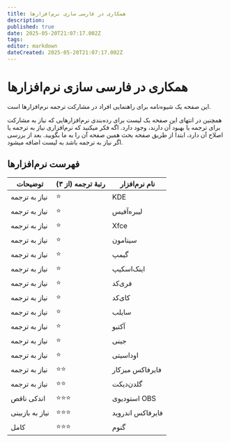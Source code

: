 ```yaml
---
title: همکاری در فارسی سازی نرم‌افزارها
description: 
published: true
date: 2025-05-20T21:07:17.002Z
tags: 
editor: markdown
dateCreated: 2025-05-20T21:07:17.002Z
---
```


# همکاری در فارسی سازی نرم‌افزارها

این صفحه یک شیوه‌نامه برای راهنمایی افراد در مشارکت ترجمه نرم‌افزارها است.

همچنین در انتهای این صفحه یک لیست برای رده‌بندی نرم‌افزارهایی که نیاز به مشارکت برای ترجمه یا بهبود آن دارند، وجود دارد. اگه فکر میکنید که نرم‌افزاری نیاز به ترجمه یا اصلاح آن دارد، ابتدا از طریق صفحه بحث همین صفحه آن را به ما بگویید. بعد از بررسی اگر نیاز به ترجمه باشد به لیست اضافه میشود.

## فهرست نرم‌افزارها
| توضیحات         | رتبهٔ ترجمه (از ۳) | نام نرم‌افزار     |
|-----------------|-------------------|------------------|
| نیاز به ترجمه   | ⭐                 | KDE              |
| نیاز به ترجمه   | ⭐                 | لیبره‌آفیس        |
| نیاز به ترجمه   | ⭐                 | Xfce             |
| نیاز به ترجمه   | ⭐                 | سینامون          |
| نیاز به ترجمه   | ⭐                 | گیمپ             |
| نیاز به ترجمه   | ⭐                 | اینک‌اسکیپ        |
| نیاز به ترجمه   | ⭐                 | فری‌کد            |
| نیاز به ترجمه   | ⭐                 | کای‌کد            |
| نیاز به ترجمه   | ⭐                 | سایلب            |
| نیاز به ترجمه   | ⭐                 | آکتیو            |
| نیاز به ترجمه   | ⭐                 | جینی             |
| نیاز به ترجمه   | ⭐                 | اوداسیتی         |
| نیاز به ترجمه   | ⭐⭐                | فایرفاکس میزکار  |
| نیاز به ترجمه   | ⭐⭐                | گلدن‌دیکت         |
| اندکی ناقص      | ⭐⭐⭐               | استودیوی OBS     |
| نیاز به بازبینی | ⭐⭐⭐               | فایرفاکس اندروید |
| کامل            | ⭐⭐⭐               | گنوم             |
